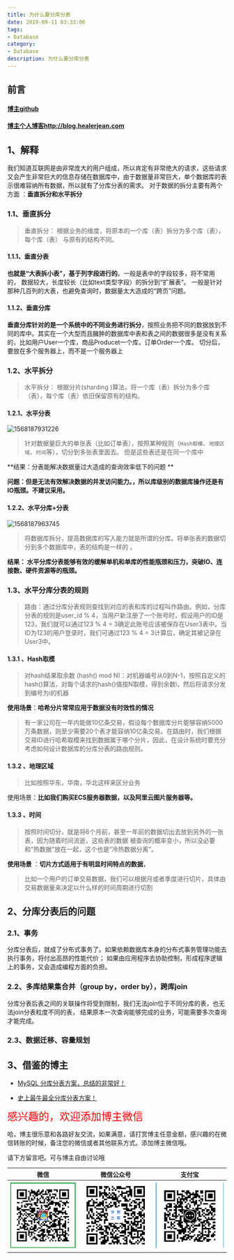 ```yaml
---
title: 为什么要分库分表
date: 2019-09-11 03:33:00
tags: 
- Database
category: 
- Database
description: 为什么要分库分表
---
```


<!-- 

https://raw.githubusercontent.com/HealerJean/HealerJean.github.io/master/blogImages/
　　首行缩进

<font  clalss="healerColor" color="red" size="5" >     </font>

<font  clalss="healerSize"  size="5" >     </font>
-->




## 前言

#### [博主github](https://github.com/HealerJean)
#### [博主个人博客http://blog.healerjean.com](http://HealerJean.github.io)    



## 1、解释 

我们知道互联网是由非常庞大的用户组成，所以肯定有非常绝大的请求，这些请求又会产生非常巨大的信息存储在数据库中，由于数据量非常巨大，单个数据库的表示很难容纳所有数据，所以就有了分库分表的需求。   对于数据的拆分主要有两个方面 ：**垂直拆分和水平拆分**

### 1.1、垂直拆分



> 垂直拆分： 根据业务的维度，将原本的一个库（表）拆分为多个库（表〉，每个库（表）
> 与原有的结构不同。



#### 1.1.1、垂直分表

**也就是“大表拆小表”，基于列字段进行的**。一般是表中的字段较多，将不常用的， 数据较大，长度较长（比如text类型字段）的拆分到“扩展表“。 一般是针对那种几百列的大表，也避免查询时，数据量太大造成的“跨页”问题。

#### 1.1.2、垂直分库

**垂直分库针对的是一个系统中的不同业务进行拆分**，按照业务把不同的数据放到不同的库中。其实在一个大型而且臃肿的数据库中表和表之间的数据很多是没有关系的，比如用户User一个库，商品Producet一个库，订单Order一个库。 切分后，要放在多个服务器上，而不是一个服务器上 



### 1.2、水平拆分



> 水平拆分： 根据分片(sharding )算法，将一个库（表）拆分为多个库（表），每个库（表）依旧保留原有的结构。



#### 1.2.1、水平分表

![1568187931226](D:\study\HealerJean.github.io\blogImages\1568187931226.png)



> 针对数据量巨大的单张表（比如订单表），按照某种规则（`Hash取模`、`地理区域`、`时间`等），切分到多张表里面去。 但是这些表还是在同一个库中     



**结果：分表能解决数据量过大造成的查询效率低下的问题     **



**问题：但是无法有效解决数据的并发访问能力。，所以库级别的数据库操作还是有IO瓶颈。不建议采用。**



#### 1.2.2、水平分库+分表

![1568187963745](D:\study\HealerJean.github.io\blogImages\1568187963745.png)

> 将数据库拆分，提高数据库的写入能力就是所谓的分库。将单张表的数据切分到多个数据库中，表的结构是一样的 。



**结果： 水平分库分表能够有效的缓解单机和单库的性能瓶颈和压力，突破IO、连接数、硬件资源等的瓶颈。**



###  1.3、水平分库分表的规则    

>路由：通过分库分表规则查找到对应的表和库的过程叫作路由。例如，分库分表的规则是user_id % 4，当用户新注册了一个账号时，假设用户的ID是123，我们就可以通过123 % 4 = 3确定此账号应该被保存在User3表中。当ID为123的用户登录时，我们可通过123 % 4 = 3计算后，确定其被记录在User3中。



#### 1.3.1 、**Hash取模**

> 对hash结果取余数 (hash() mod N)：对机器编号从0到N-1，按照自定义的hash()算法，对每个请求的hash()值按N取模，得到余数i，然后将请求分发到编号为i的机器



**使用场景**：**哈希分片常常应用于数据没有时效性的情况**      

> 有一家公司在一年内能做10亿条交易，假设每个数据库分片能够容纳5000万条数据，则至少需要20个表才能容纳10亿条交易。在路由时，我们根据交易ID进行哈希取模来找到数据属于哪个分片，因此，在设计系统时要充分考虑如何设计数据库的分库分表的路由规则。



#### 1.3.2 、**地理区域**

> 比如按照华东，华南，华北这样来区分业务       

使用场景：**比如我们购买ECS服务器数据，以及阿里云图片服务器等。**



#### 1.3.3 、**时间**

> 按照时间切分，就是将6个月前，甚至一年前的数据切出去放到另外的一张表，因为随着时间流逝，这些表的数据 被查询的概率变小，所以没必要和“热数据”放在一起，这个也是“冷热数据分离”。    

**使用场景** ：**切片方式适用于有明显时间特点的数据**，    

> 比如一个用户的订单交易数据，我们可以根据月或者季度进行切片，具体由交易数据量来决定以什么样的时间周期进行切割
> 



## 2、分库分表后的问题


### 2.1、事务

分库分表后，就成了分布式事务了。如果依赖数据库本身的分布式事务管理功能去执行事务，将付出高昂的性能代价； 如果由应用程序去协助控制，形成程序逻辑上的事务，又会造成编程方面的负担。   



### 2.2、多库结果集合并（group by，order by），跨库join



分库分表后表之间的关联操作将受到限制，我们无法join位于不同分库的表，也无法join分表粒度不同的表， 结果原本一次查询能够完成的业务，可能需要多次查询才能完成。



### 2.3、数据迁移、容量规划





## 3、借鉴的博主

+ [MySQL 分库分表方案，总结的非常好！](https://blog.csdn.net/qq_39940205/article/details/80536666)

+ [史上最牛最全分库分表方案！](https://blog.csdn.net/dreamhua927/article/details/100669317)




<font  color="red" size="5" >     
感兴趣的，欢迎添加博主微信
 </font>       

   



哈，博主很乐意和各路好友交流，如果满意，请打赏博主任意金额，感兴趣的在微信转账的时候，备注您的微信或者其他联系方式。添加博主微信哦。    

请下方留言吧。可与博主自由讨论哦

|微信 | 微信公众号|支付宝|
|:-------:|:-------:|:------:|
| ![微信](https://raw.githubusercontent.com/HealerJean/HealerJean.github.io/master/assets/img/tctip/weixin.jpg)|![微信公众号](https://raw.githubusercontent.com/HealerJean/HealerJean.github.io/master/assets/img/my/qrcode_for_gh_a23c07a2da9e_258.jpg)|![支付宝](https://raw.githubusercontent.com/HealerJean/HealerJean.github.io/master/assets/img/tctip/alpay.jpg) |



<link rel="stylesheet" href="https://unpkg.com/gitalk/dist/gitalk.css">

<script src="https://unpkg.com/gitalk@latest/dist/gitalk.min.js"></script> 
<div id="gitalk-container"></div>    
 <script type="text/javascript">
    var gitalk = new Gitalk({
		clientID: `1d164cd85549874d0e3a`,
		clientSecret: `527c3d223d1e6608953e835b547061037d140355`,
		repo: `HealerJean.github.io`,
		owner: 'HealerJean',
		admin: ['HealerJean'],
		id: 'ofYkw8qAEdBF0Jlm',
    });
    gitalk.render('gitalk-container');
</script> 

